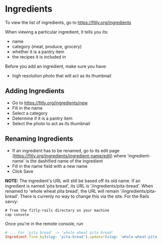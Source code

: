 # Ingredients

To view the list of ingredients, go to https://fitly.org/ingredients

When viewing a particular ingredient, it tells you its:

* name
* category (meat, produce, grocery)
* whether it is a pantry item
* the recipes it is included in

Before you add an ingredient, make sure you have:

* high resolution photo that will act as its thumbnail


## Adding Ingredients

* Go to https://fitly.org/ingredients/new
* Fill in the name
* Select a category
* Determine if it is a pantry item
* Select the photo to act as its thumbnail

## Renaming Ingredients

* If an ingredient has to be renamed, go to its edit page (https://fitly.org/ingredients/ingredient-name/edit) where 'ingredient-name' is the dashified name of the ingredient
* Fill in the name field with a new name
* Click Save

**NOTE:** The ingredient's URL will still be based off its old name.
If an ingredient is named 'pita bread', its URL is '/ingredients/pita-bread'. When renamed to 'whole wheat pita bread', the URL will remain '/ingredients/pita-bread'. There is currenly no way to change this via the site. For the Rails savvy:

```console
# from the fitly-rails directory on your machine
cap console
```

Once you're in the remote console, run

```ruby
# ... For 'pita bread' -> 'whole wheat pita bread'
Ingredient.find_by(slug: 'pita-bread').update!(slug: 'whole-wheat-pita-bread')
```
